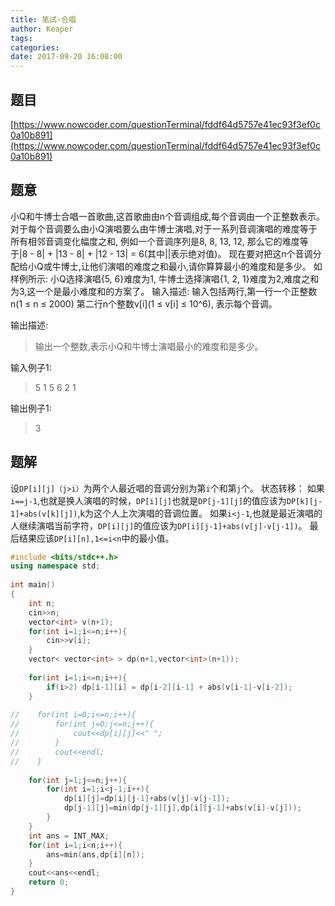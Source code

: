 ```yaml
---
title: 笔试-合唱
author: Keaper
tags:
categories:
date: 2017-09-20 16:08:00
---
```

## 题目
[https://www.nowcoder.com/questionTerminal/fddf64d5757e41ec93f3ef0c0a10b891](https://www.nowcoder.com/questionTerminal/fddf64d5757e41ec93f3ef0c0a10b891)
## 题意
小Q和牛博士合唱一首歌曲,这首歌曲由n个音调组成,每个音调由一个正整数表示。
对于每个音调要么由小Q演唱要么由牛博士演唱,对于一系列音调演唱的难度等于所有相邻音调变化幅度之和, 例如一个音调序列是8, 8, 13, 12, 那么它的难度等于|8 - 8| + |13 - 8| + |12 - 13| = 6(其中||表示绝对值)。
现在要对把这n个音调分配给小Q或牛博士,让他们演唱的难度之和最小,请你算算最小的难度和是多少。
如样例所示: 小Q选择演唱{5, 6}难度为1, 牛博士选择演唱{1, 2, 1}难度为2,难度之和为3,这一个是最小难度和的方案了。 
输入描述:
输入包括两行,第一行一个正整数n(1 ≤ n ≤ 2000) 第二行n个整数v[i](1 ≤ v[i] ≤ 10^6), 表示每个音调。

输出描述:
>输出一个整数,表示小Q和牛博士演唱最小的难度和是多少。

输入例子1:
>5
>1 5 6 2 1

输出例子1:
>3

## 题解
设`DP[i][j]（j>i）`为两个人最近唱的音调分别为第`i`个和第`j`个。
状态转移：
如果`i==j-1`,也就是换人演唱的时候，`DP[i][j]`也就是`DP[j-1][j]`的值应该为`DP[k][j-1]+abs(v[k][j])`,k为这个人上次演唱的音调位置。
如果`i<j-1`,也就是最近演唱的人继续演唱当前字符，`DP[i][j]`的值应该为`DP[i][j-1]+abs(v[j]-v[j-1])`。
最后结果应该`DP[i][n],1<=i<n`中的最小值。
```cpp
#include <bits/stdc++.h>
using namespace std;
 
int main()
{
    int n;
    cin>>n;
    vector<int> v(n+1);
    for(int i=1;i<=n;i++){
        cin>>v[i];
    }
    vector< vector<int> > dp(n+1,vector<int>(n+1));
 
    for(int i=1;i<=n;i++){
        if(i>2) dp[i-1][i] = dp[i-2][i-1] + abs(v[i-1]-v[i-2]);
    }
 
//    for(int i=0;i<=n;i++){
//        for(int j=0;j<=n;j++){
//            cout<<dp[i][j]<<" ";
//        }
//        cout<<endl;
//    }
 
    for(int j=1;j<=n;j++){
        for(int i=1;i<j-1;i++){
            dp[i][j]=dp[i][j-1]+abs(v[j]-v[j-1]);
            dp[j-1][j]=min(dp[j-1][j],dp[i][j-1]+abs(v[i]-v[j]));
        }
    }
    int ans = INT_MAX;
    for(int i=1;i<n;i++){
        ans=min(ans,dp[i][n]);
    }
    cout<<ans<<endl;
    return 0;
}
```